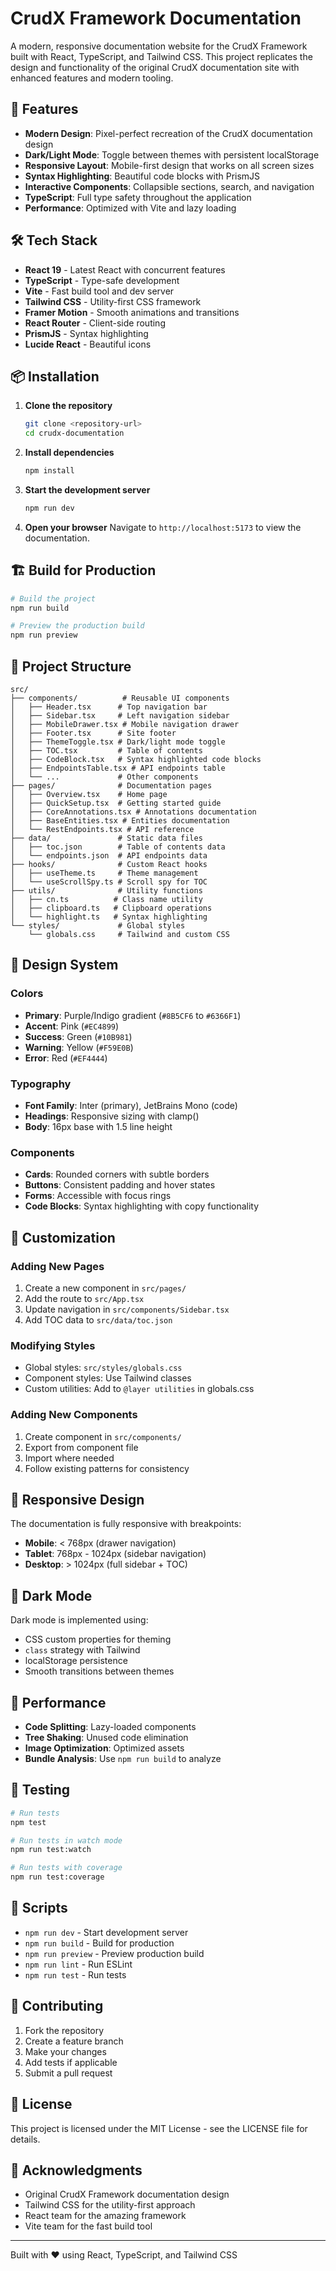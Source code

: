 # CrudX Framework Documentation

A modern, responsive documentation website for the CrudX Framework built with React, TypeScript, and Tailwind CSS. This project replicates the design and functionality of the original CrudX documentation site with enhanced features and modern tooling.

## 🚀 Features

- **Modern Design**: Pixel-perfect recreation of the CrudX documentation design
- **Dark/Light Mode**: Toggle between themes with persistent localStorage
- **Responsive Layout**: Mobile-first design that works on all screen sizes
- **Syntax Highlighting**: Beautiful code blocks with PrismJS
- **Interactive Components**: Collapsible sections, search, and navigation
- **TypeScript**: Full type safety throughout the application
- **Performance**: Optimized with Vite and lazy loading

## 🛠️ Tech Stack

- **React 19** - Latest React with concurrent features
- **TypeScript** - Type-safe development
- **Vite** - Fast build tool and dev server
- **Tailwind CSS** - Utility-first CSS framework
- **Framer Motion** - Smooth animations and transitions
- **React Router** - Client-side routing
- **PrismJS** - Syntax highlighting
- **Lucide React** - Beautiful icons

## 📦 Installation

1. **Clone the repository**
   ```bash
   git clone <repository-url>
   cd crudx-documentation
   ```

2. **Install dependencies**
   ```bash
   npm install
   ```

3. **Start the development server**
   ```bash
   npm run dev
   ```

4. **Open your browser**
   Navigate to `http://localhost:5173` to view the documentation.

## 🏗️ Build for Production

```bash
# Build the project
npm run build

# Preview the production build
npm run preview
```

## 📁 Project Structure

```
src/
├── components/          # Reusable UI components
│   ├── Header.tsx      # Top navigation bar
│   ├── Sidebar.tsx     # Left navigation sidebar
│   ├── MobileDrawer.tsx # Mobile navigation drawer
│   ├── Footer.tsx      # Site footer
│   ├── ThemeToggle.tsx # Dark/light mode toggle
│   ├── TOC.tsx         # Table of contents
│   ├── CodeBlock.tsx   # Syntax highlighted code blocks
│   ├── EndpointsTable.tsx # API endpoints table
│   └── ...             # Other components
├── pages/              # Documentation pages
│   ├── Overview.tsx    # Home page
│   ├── QuickSetup.tsx  # Getting started guide
│   ├── CoreAnnotations.tsx # Annotations documentation
│   ├── BaseEntities.tsx # Entities documentation
│   └── RestEndpoints.tsx # API reference
├── data/               # Static data files
│   ├── toc.json        # Table of contents data
│   └── endpoints.json  # API endpoints data
├── hooks/              # Custom React hooks
│   ├── useTheme.ts     # Theme management
│   └── useScrollSpy.ts # Scroll spy for TOC
├── utils/              # Utility functions
│   ├── cn.ts          # Class name utility
│   ├── clipboard.ts   # Clipboard operations
│   └── highlight.ts   # Syntax highlighting
└── styles/             # Global styles
    └── globals.css     # Tailwind and custom CSS
```

## 🎨 Design System

### Colors
- **Primary**: Purple/Indigo gradient (`#8B5CF6` to `#6366F1`)
- **Accent**: Pink (`#EC4899`)
- **Success**: Green (`#10B981`)
- **Warning**: Yellow (`#F59E0B`)
- **Error**: Red (`#EF4444`)

### Typography
- **Font Family**: Inter (primary), JetBrains Mono (code)
- **Headings**: Responsive sizing with clamp()
- **Body**: 16px base with 1.5 line height

### Components
- **Cards**: Rounded corners with subtle borders
- **Buttons**: Consistent padding and hover states
- **Forms**: Accessible with focus rings
- **Code Blocks**: Syntax highlighting with copy functionality

## 🔧 Customization

### Adding New Pages
1. Create a new component in `src/pages/`
2. Add the route to `src/App.tsx`
3. Update navigation in `src/components/Sidebar.tsx`
4. Add TOC data to `src/data/toc.json`

### Modifying Styles
- Global styles: `src/styles/globals.css`
- Component styles: Use Tailwind classes
- Custom utilities: Add to `@layer utilities` in globals.css

### Adding New Components
1. Create component in `src/components/`
2. Export from component file
3. Import where needed
4. Follow existing patterns for consistency

## 📱 Responsive Design

The documentation is fully responsive with breakpoints:
- **Mobile**: < 768px (drawer navigation)
- **Tablet**: 768px - 1024px (sidebar navigation)
- **Desktop**: > 1024px (full sidebar + TOC)

## 🌙 Dark Mode

Dark mode is implemented using:
- CSS custom properties for theming
- `class` strategy with Tailwind
- localStorage persistence
- Smooth transitions between themes

## 🚀 Performance

- **Code Splitting**: Lazy-loaded components
- **Tree Shaking**: Unused code elimination
- **Image Optimization**: Optimized assets
- **Bundle Analysis**: Use `npm run build` to analyze

## 🧪 Testing

```bash
# Run tests
npm test

# Run tests in watch mode
npm run test:watch

# Run tests with coverage
npm run test:coverage
```

## 📝 Scripts

- `npm run dev` - Start development server
- `npm run build` - Build for production
- `npm run preview` - Preview production build
- `npm run lint` - Run ESLint
- `npm run test` - Run tests

## 🤝 Contributing

1. Fork the repository
2. Create a feature branch
3. Make your changes
4. Add tests if applicable
5. Submit a pull request

## 📄 License

This project is licensed under the MIT License - see the LICENSE file for details.

## 🙏 Acknowledgments

- Original CrudX Framework documentation design
- Tailwind CSS for the utility-first approach
- React team for the amazing framework
- Vite team for the fast build tool

---

Built with ❤️ using React, TypeScript, and Tailwind CSS
